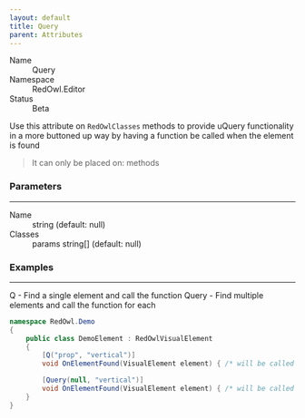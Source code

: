 ```yaml
---
layout: default
title: Query
parent: Attributes
---
```


<dl>
  <dt>Name</dt>
  <dd>Query</dd>
  <dt>Namespace</dt>
  <dd>RedOwl.Editor</dd>
  <dt>Status</dt>
  <dd><span class="label label-yellow">Beta</span></dd>
</dl>

Use this attribute on `RedOwlClasses` methods to provide uQuery functionality in a more buttoned up way by having a function be called when the element is found

<blockquote class="label bg-grey-dk-100">It can only be placed on: methods</blockquote>

### Parameters
---

<dl>
  <dt>Name</dt>
  <dd>string (default: null)</dd>
  <dt>Classes</dt>
  <dd>params string[] (default: null)</dd>
</dl>

### Examples
---

Q - Find a single element and call the function
Query - Find multiple elements and call the function for each

```cs
namespace RedOwl.Demo
{
    public class DemoElement : RedOwlVisualElement
    {
        [Q("prop", "vertical")]
        void OnElementFound(VisualElement element) { /* will be called only once for the first element found with the name prop and class vertical */ }

        [Query(null, "vertical")]
        void OnElementFound(VisualElement element) { /* will be called for each element found with the class vertical */ }
    }
}
```
